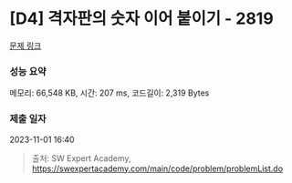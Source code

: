 # [D4] 격자판의 숫자 이어 붙이기 - 2819 

[문제 링크](https://swexpertacademy.com/main/code/problem/problemDetail.do?contestProbId=AV7I5fgqEogDFAXB) 

### 성능 요약

메모리: 66,548 KB, 시간: 207 ms, 코드길이: 2,319 Bytes

### 제출 일자

2023-11-01 16:40



> 출처: SW Expert Academy, https://swexpertacademy.com/main/code/problem/problemList.do